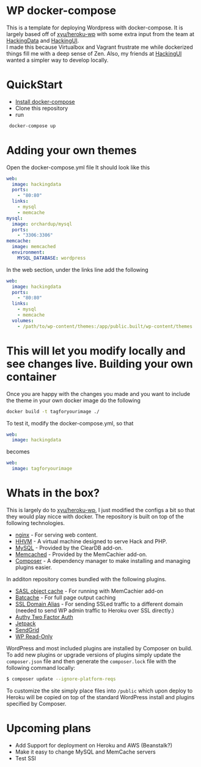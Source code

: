 WP docker-compose
=========
This is a template for deploying Wordpress with docker-compose. It is largely based off of [xyu/heroku-wp](http://github.com/xyu/heroku-wp) with some extra input from the team at [HackingData](http://www.hackingdata.com) and [HackingUI](http://www.hackingdata.com).    
I made this because Virtualbox and Vagrant frustrate me while dockerized things fill me with a deep sense of Zen. Also, my friends at [HackingUI](http://www.hackingdata.com) wanted a simpler way to develop locally.

QuickStart
====================
* [Install docker-compose](https://docs.docker.com/compose/install/)
* Clone this repository    
* run
```bash
 docker-compose up
```
    
Adding your own themes
======================
Open the docker-compose.yml file
It should look like this
```yml
web:
  image: hackingdata
  ports:
    - "80:80"
  links:
    - mysql
    - memcache
mysql:
  image: orchardup/mysql
  ports:
    - "3306:3306"
memcache:
  image: memcached
  environment:
    MYSQL_DATABASE: wordpress
```
In the web section, under the links line add the following
```yml
web:
  image: hackingdata
  ports:
    - "80:80"
  links:
    - mysql
    - memcache
  volumes:
    - /path/to/wp-content/themes:/app/public.built/wp-content/themes
```
This will let you modify locally and see changes live.
Building your own container
===========================
Once you are happy with the changes you made and you want to include the theme in your own docker image do the following
```bash
docker build -t tagforyourimage ./
```
To test it, modify the docker-compose.yml, so that
```yml
web:
  image: hackingdata
```
becomes
```yml
web:
  image: tagforyourimage
```

Whats in the box?
=================
This is largely do to [xyu/heroku-wp](http://github.com/xyu/heroku-wp), I just modified the configs a bit so that they would play nicce with docker.
The repository is built on top of the following technologies.
* [nginx](http://nginx.org) - For serving web content.
* [HHVM](http://hhvm.com) - A virtual machine designed to serve Hack and PHP.
* [MySQL](http://www.mysql.com) - Provided by the ClearDB add-on.
* [Memcached](http://memcached.org) - Provided by the MemCachier add-on.
* [Composer](https://getcomposer.org) - A dependency manager to make installing and managing plugins easier.

In additon repository comes bundled with the following plugins.
* [SASL object cache](https://github.com/xyu/SASL-object-cache) - For running with MemCachier add-on
* [Batcache](http://wordpress.org/plugins/batcache/) - For full page output caching
* [SSL Domain Alias](http://wordpress.stackexchange.com/questions/38902) - For sending SSLed traffic to a different domain (needed to send WP admin traffic to Heroku over SSL directly.)
* [Authy Two Factor Auth](https://www.authy.com/products/wordpress)
* [Jetpack](http://jetpack.me/)
* [SendGrid](http://wordpress.org/plugins/sendgrid-email-delivery-simplified/)
* [WP Read-Only](http://wordpress.org/extend/plugins/wpro/)

WordPress and most included plugins are installed by Composer on build. To add new plugins or upgrade versions of plugins simply update the `composer.json` file and then generate the `composer.lock` file with the following command locally:

```bash
$ composer update --ignore-platform-reqs
```

To customize the site simply place files into `/public` which upon deploy to Heroku will be copied on top of the standard WordPress install and plugins specified by Composer.

Upcoming plans
====
* Add Support for deployment on Heroku and AWS (Beanstalk?)
* Make it easy to change MySQL and MemCache servers
* Test SSl